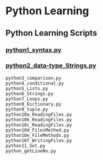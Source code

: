 # Python Learning
## Python Learning Scripts

###	[python1_syntax.py](https://github.com/atulsingh0/Python/blob/master/Learn/python1_syntax.py)
###	[python2_data-type_Strings.py](https://github.com/atulsingh0/Python/blob/master/Learn/python2_data-type_Strings.py)
	python3_comparison.py 
	python4_conditional.py
	python5_Lists.py 	
	python6_Strings.py 	
	python7_Loops.py 	
	python8_Dictionary.py 	
	python9_tuple.py 	
	python10a_ReadingFiles.py
	python10b_ReadingFiles.py
	python10c_ReadingFiles.py
	python10d_FilesMethod.py 
	python10e_FileMethods.py 
	python10f_WritingFiles.py
	python11_Set.py
	python_getLineNo.py

